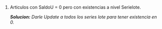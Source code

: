 1.  Articulos con SaldoU = 0 pero con existencias a nivel
Serielote.

    _**Solucion:** Darle Update a todos los series lote para tener existencia
  en 0._